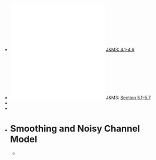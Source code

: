 - ![09slides.pdf](../assets/09slides_1706978245230_0.pdf) [J&M3: 4.1-4.6](https://web.stanford.edu/~jurafsky/slp3/)
- ![10slides.pdf](../assets/10slides_1707350757476_0.pdf) J&M3: [Section 5.1-5.7](https://web.stanford.edu/~jurafsky/slp3/)
-
-
- # Smoothing and Noisy Channel Model
	-